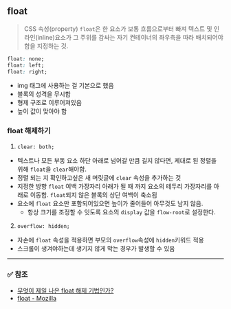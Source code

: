 ## float 
> CSS 속성(property) `float`은 한 요소가 보통 흐름으로부터 빠져 텍스트 및 인라인(inline)요소가 그 주위를 감싸는 자기 컨테이너의 좌우측을 따라 배치되어야 함을 지정하는 것.
```css
float: none;
float: left;
float: right;
```
- img 태그에 사용하는 걸 기본으로 했음
- 블록의 성격을 무시함
- 형제 구조로 이루어져있음
- 높이 값이 맞아야 함

### float 해제하기
1. `clear: both;`
- 텍스트나 모든 부동 요소 하단 아래로 넘어갈 만큼 길지 않다면, 제대로 된 정렬을 위해 `float`을 `clear`해야함.
- 정렬 되는 지 확인하고싶은 새 머릿글에 `clear` 속성을 추가하는 것
- 지정한 방향 `float` 여백 가장자리 아래가 될 때 까지 요소의 테두리 가장자리를 아래로 이동함. `float`되지 않은 블록의 상단 여백이 축소됨
- 요소에 `float` 요소만 포함되어있으면 높이가 줄어들어 아무것도 남지 않음.
    - 항상 크기를 조정할 수 잇도록 요소의 `display` 값을 `flow-root`로 설정한다.
2. `overflow: hidden;`
- 자손에 `float` 속성을 적용하면 부모의 `overflow`속성에 `hidden`키워드 적용
- 스크롤이 생겨야하는데 생기지 않게 막는 경우가 발생할 수 있음

----
### ✅ 참조
- [무엇이 제일 나은 float 해제 기법인가?](https://selosele.github.io/2020/07/21/clearfix/)
- [float - Mozilla](https://developer.mozilla.org/ko/docs/Web/CSS/float) 
